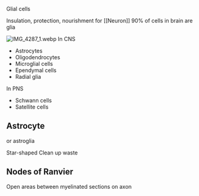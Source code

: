 Glial cells

Insulation, protection, nourishment for \[\[Neuron]]
90% of cells in brain are glia

![IMG\_4287\_1.webp](img_4287_1.webp)
In CNS

* Astrocytes
* Oligodendrocytes
* Microglial cells
* Ependymal cells
* Radial glia

In PNS

* Schwann cells
* Satellite cells

## Astrocyte

or astroglia

Star-shaped
Clean up waste

## Nodes of Ranvier

Open areas between myelinated sections on axon
